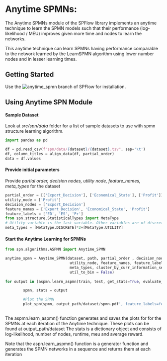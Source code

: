 
# Anytime SPMNs:



The Anytime SPMNs module of the SPFlow library implements an anytime technique
to learn the SPMN models such that their performance (log-likelihood / MEU) 
improves given more time and nodes to learn the networks.

This anytime technique can learn SPMNs having performance comparable to the network
learned by the LearnSPMN algorithm using lower number nodes and in lesser learning times.

## Getting Started

Use the ![anytime_spmn](https://github.com/SwarajPawar/SPFlow/tree/anytime_spmn) branch of SPFlow for installation.

## Using Anytime SPN Module

#### Sample Dataset
Look at *src/spn/data* folder for a list of sample datasets to use with spmn structure learning algorithm. 


```python
import pandas as pd    

df = pd.read_csv(f"spn/data/{dataset}/{dataset}.tsv", sep='\t')
df, column_titles = align_data(df, partial_order)
data = df.values

```

#### Provide initial parameters
Provide *partial order, decision nodes, utility node, feature_names, meta_types* for the dataset
```python
partial_order = [['Export_Decision'], ['Economical_State'], ['Profit']]
utility_node = ['Profit']
decision_nodes = ['Export_Decision']
feature_names = ['Export_Decision', 'Economical_State', 'Profit']
feature_labels = ['ED', 'ES', 'Pr']
from spn.structure.StatisticalTypes import MetaType
# Utility variable is the last variable. Other variables are of discrete type
meta_types = [MetaType.DISCRETE]*2+[MetaType.UTILITY]  
```

#### Start the Anytime Learning for SPMNs 

```python
from spn.algorithms.ASPMN import Anytime_SPMN

anytime_spmn = Anytime_SPMN(dataset, path, partial_order , decision_nodes,
							 utility_node, feature_names, feature_labels, 	
							 meta_types, cluster_by_curr_information_set=True,
							 util_to_bin = False)
							 
for output in (aspmn.learn_aspmn(train, test, get_stats=True, evaluate_parallel=True)):

		spmn, stats = output

		#Plot the SPMN
		plot_spn(spmn, output_path/dataset/spmn.pdf', feature_labels=feature_labels)
  
```
The aspmn.learn_aspmn() function generates and saves the plots for
for the SPMNs at each iteration of the Anytime technique.
These plots can be found at output_path/dataset
The stats is a dictionary object and consists of log-likelihood,
number of nodes, runtime, meu and average reward. 

Note that the aspn.learn_aspmn() function is a generator function and generates 
the SPMN networks in a sequence and returns them at each iteration


 
